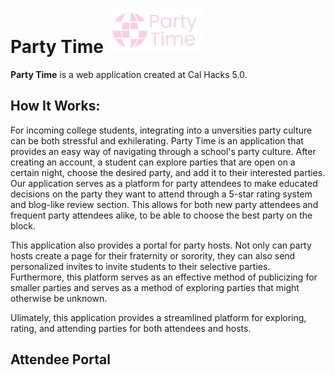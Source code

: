 # Party Time <img src="partytimelogo.png" width="150" title="Party Time">
**Party Time** is a web application created at Cal Hacks 5.0. 

## How It Works:
For incoming college students, integrating into a unversities party culture can be both stressful and exhilerating. Party Time is an application that provides an easy way of navigating through a school's party culture. After creating an account, a student can explore parties that are open on a certain night, choose the desired party, and add it to their interested parties. Our application serves as a platform for party attendees to make educated decisions on the party they want to attend through a 5-star rating system and blog-like review section. This allows for both new party attendees and frequent party attendees alike, to be able to choose the best party on the block.  

This application also provides a portal for party hosts. Not only can party hosts create a page for their fraternity or sorority, they can also send personalized invites to invite students to their selective parties. Furthermore, this platform serves as an effective method of publicizing for smaller parties and serves as a method of exploring parties that might otherwise be unknown. 

Ulimately, this application provides a streamlined platform for exploring, rating, and attending parties for both attendees and hosts. 

## Attendee Portal
